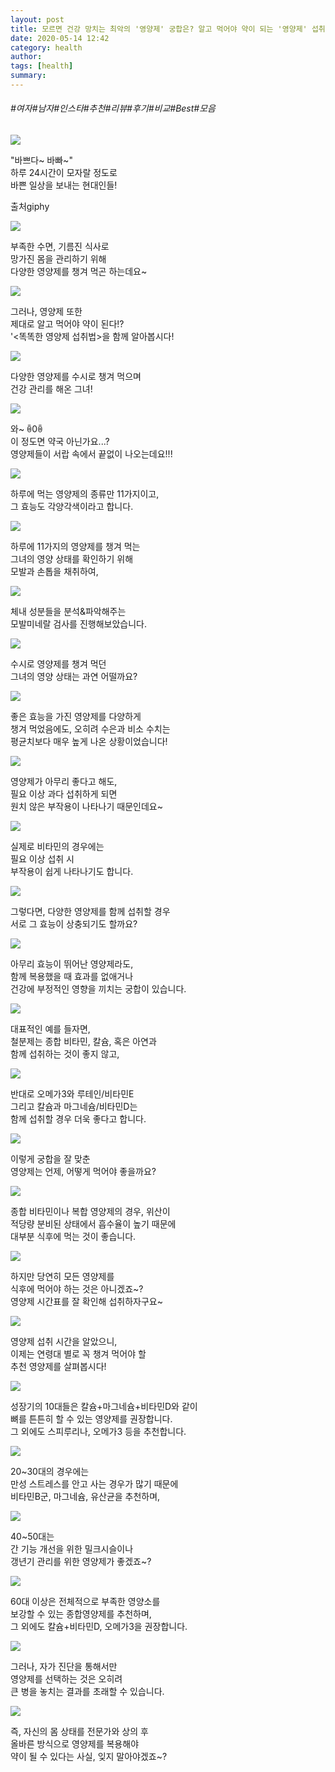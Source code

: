 ```yaml
---
layout: post
title: 모르면 건강 망치는 최악의 '영양제' 궁합은? 알고 먹어야 약이 되는 '영양제' 섭취법!
date: 2020-05-14 12:42
category: health
author: 
tags: [health]
summary: 
---
```


###### #여자#남자#인스타#추천#리뷰#후기#비교#Best#모음

  
![](https://t1.daumcdn.net/liveboard/mboon/12338eb6565643da85ceb0453b695daf.gif)

"바쁘다~ 바빠~"  
하루 24시간이 모자랄 정도로  
바쁜 일상을 보내는 현대인들!  

출처giphy

![](https://img1.daumcdn.net/thumb/R720x0/?fname=https%3A%2F%2Ft1.daumcdn.net%2Fliveboard%2Fmboon%2Ffd0e21dbf1c4407c826f82473ecb078a.png)

부족한 수면, 기름진 식사로  
망가진 몸을 관리하기 위해  
다양한 영양제를 챙겨 먹곤 하는데요~  

![](https://img1.daumcdn.net/thumb/R720x0/?fname=https%3A%2F%2Ft1.daumcdn.net%2Fliveboard%2Fmboon%2F04b842c3f4d74cb4a6f740e35e0a07c9.png)

그러나, 영양제 또한  
제대로 알고 먹어야 약이 된다!?  
'<똑똑한 영양제 섭취법>을 함께 알아봅시다!  

![](https://t1.daumcdn.net/liveboard/mboon/1014889b27f6499984827f3f4384648d.gif)

다양한 영양제를 수시로 챙겨 먹으며  
건강 관리를 해온 그녀!  

![](https://t1.daumcdn.net/liveboard/mboon/a0b0815110a548d4a55f124adf3050a8.gif)

와~ ꉺ0ꉺ  
이 정도면 약국 아닌가요...?  
영양제들이 서랍 속에서 끝없이 나오는데요!!!  

![](https://img1.daumcdn.net/thumb/R720x0/?fname=https%3A%2F%2Ft1.daumcdn.net%2Fliveboard%2Fmboon%2Fb378a55958bd4760986cbddad0592890.png)

하루에 먹는 영양제의 종류만 11가지이고,  
그 효능도 각양각색이라고 합니다.  

![](https://img1.daumcdn.net/thumb/R720x0/?fname=https%3A%2F%2Ft1.daumcdn.net%2Fliveboard%2Fmboon%2F34ed200f30fd43488424c83f7c691a75.png)

하루에 11가지의 영양제를 챙겨 먹는  
그녀의 영양 상태를 확인하기 위해  
모발과 손톱을 채취하여,  

![](https://img1.daumcdn.net/thumb/R720x0/?fname=https%3A%2F%2Ft1.daumcdn.net%2Fliveboard%2Fmboon%2F866813c006154486ac696c9a663b4c92.png)

체내 성분들을 분석&파악해주는  
모발미네랄 검사를 진행해보았습니다.  

![](https://img1.daumcdn.net/thumb/R720x0/?fname=https%3A%2F%2Ft1.daumcdn.net%2Fliveboard%2Fmboon%2F1321874381244be49c313a7fc95ade49.png)

수시로 영양제를 챙겨 먹던  
그녀의 영양 상태는 과연 어떨까요?  

![](https://img1.daumcdn.net/thumb/R720x0/?fname=https%3A%2F%2Ft1.daumcdn.net%2Fliveboard%2Fmboon%2F96b16bf865bf4c628d75c5b7cb404ddc.png)

좋은 효능을 가진 영양제를 다양하게  
챙겨 먹었음에도, 오히려 수은과 비소 수치는  
평균치보다 매우 높게 나온 상황이었습니다!  

![](https://img1.daumcdn.net/thumb/R720x0/?fname=https%3A%2F%2Ft1.daumcdn.net%2Fliveboard%2Fmboon%2Fab49e8e4df7d48268ae0b81e74f9c138.png)

영양제가 아무리 좋다고 해도,  
필요 이상 과다 섭취하게 되면  
원치 않은 부작용이 나타나기 때문인데요~  

![](https://img1.daumcdn.net/thumb/R720x0/?fname=https%3A%2F%2Ft1.daumcdn.net%2Fliveboard%2Fmboon%2F5ecbe9b163584036a345e87abc34bb82.png)

실제로 비타민의 경우에는  
필요 이상 섭취 시  
부작용이 쉽게 나타나기도 합니다.  

![](https://img1.daumcdn.net/thumb/R720x0/?fname=https%3A%2F%2Ft1.daumcdn.net%2Fliveboard%2Fmboon%2F04657a37e1a9450095a6d53dfb441d03.png)

그렇다면, 다양한 영양제를 함께 섭취할 경우  
서로 그 효능이 상충되기도 할까요?  

![](https://img1.daumcdn.net/thumb/R720x0/?fname=https%3A%2F%2Ft1.daumcdn.net%2Fliveboard%2Fmboon%2F1aba0a4903154f1ab55734a032b06ee6.png)

아무리 효능이 뛰어난 영양제라도,  
함께 복용했을 때 효과를 없애거나  
건강에 부정적인 영향을 끼치는 궁합이 있습니다.  

![](https://img1.daumcdn.net/thumb/R720x0/?fname=https%3A%2F%2Ft1.daumcdn.net%2Fliveboard%2Fmboon%2F29cd995e721a479c9158fae5758deca6.png)

대표적인 예를 들자면,  
철분제는 종합 비타민, 칼슘, 혹은 아연과  
함께 섭취하는 것이 좋지 않고,  

![](https://img1.daumcdn.net/thumb/R720x0/?fname=https%3A%2F%2Ft1.daumcdn.net%2Fliveboard%2Fmboon%2F7d54cf95376b412db2ac29b62f76a3b2.png)

반대로 오메가3와 루테인/비타민E  
그리고 칼슘과 마그네슘/비타민D는  
함께 섭취할 경우 더욱 좋다고 합니다.  

![](https://img1.daumcdn.net/thumb/R720x0/?fname=https%3A%2F%2Ft1.daumcdn.net%2Fliveboard%2Fmboon%2F084fe4acc99c4fcdbd5251e21e3f9df5.png)

이렇게 궁합을 잘 맞춘  
영양제는 언제, 어떻게 먹어야 좋을까요?  

![](https://img1.daumcdn.net/thumb/R720x0/?fname=https%3A%2F%2Ft1.daumcdn.net%2Fliveboard%2Fmboon%2F6e6e5e8b37024f5abc050b2a7e3b199b.png)

종합 비타민이나 복합 영양제의 경우, 위산이  
적당량 분비된 상태에서 흡수율이 높기 때문에  
대부분 식후에 먹는 것이 좋습니다.  

![](https://img1.daumcdn.net/thumb/R720x0/?fname=https%3A%2F%2Ft1.daumcdn.net%2Fliveboard%2Fmboon%2Fd91d1002552f41b68c5a244ed0c5fd00.png)

하지만 당연히 모든 영양제를  
식후에 먹어야 하는 것은 아니겠죠~?  
영양제 시간표를 잘 확인해 섭취하자구요~  

![](https://img1.daumcdn.net/thumb/R720x0/?fname=https%3A%2F%2Ft1.daumcdn.net%2Fliveboard%2Fmboon%2F5fd5ffa9efc2482990edb976f3763d3a.png)

영양제 섭취 시간을 알았으니,  
이제는 연령대 별로 꼭 챙겨 먹어야 할  
추천 영양제를 살펴봅시다!  

![](https://img1.daumcdn.net/thumb/R720x0/?fname=https%3A%2F%2Ft1.daumcdn.net%2Fliveboard%2Fmboon%2F4b06e9b54f8746bfb9228f7ae8a01fa4.png)

성장기의 10대들은 칼슘+마그네슘+비타민D와 같이  
뼈를 튼튼히 할 수 있는 영양제를 권장합니다.  
그 외에도 스피루리나, 오메가3 등을 추천합니다.  

![](https://img1.daumcdn.net/thumb/R720x0/?fname=https%3A%2F%2Ft1.daumcdn.net%2Fliveboard%2Fmboon%2Fa980b9ec39e3464ca686bda5fd311b90.png)

20~30대의 경우에는  
만성 스트레스를 안고 사는 경우가 많기 때문에  
비타민B군, 마그네슘, 유산균을 추천하며,  

![](https://img1.daumcdn.net/thumb/R720x0/?fname=https%3A%2F%2Ft1.daumcdn.net%2Fliveboard%2Fmboon%2F09af908960a94ed8b976625efa529327.png)

40~50대는  
간 기능 개선을 위한 밀크시슬이나  
갱년기 관리를 위한 영양제가 좋겠죠~?  

![](https://img1.daumcdn.net/thumb/R720x0/?fname=https%3A%2F%2Ft1.daumcdn.net%2Fliveboard%2Fmboon%2Fb2f8df911bdc44618b7c9297f883fb62.png)

60대 이상은 전체적으로 부족한 영양소를  
보강할 수 있는 종합영양제를 추천하며,  
그 외에도 칼슘+비타민D, 오메가3을 권장합니다.  

![](https://img1.daumcdn.net/thumb/R720x0/?fname=https%3A%2F%2Ft1.daumcdn.net%2Fliveboard%2Fmboon%2F059a1e9b20924ced9fe1245c7c65ff15.JPG)

그러나, 자가 진단을 통해서만  
영양제를 선택하는 것은 오히려  
큰 병을 놓치는 결과를 초래할 수 있습니다.  

![](https://img1.daumcdn.net/thumb/R720x0/?fname=https%3A%2F%2Ft1.daumcdn.net%2Fliveboard%2Fmboon%2Fb1910cf55e7e42f5ac8f5dbc240e84c4.png)

즉, 자신의 몸 상태를 전문가와 상의 후  
올바른 방식으로 영양제를 복용해야  
약이 될 수 있다는 사실, 잊지 말아야겠죠~?